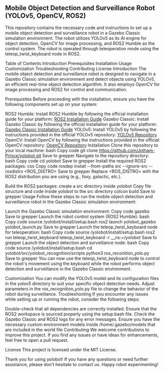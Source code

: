 Mobile Object Detection and Surveillance Robot (YOLOv5, OpenCV, ROS2)
---------------------------------------------------------------------

This repository contains the necessary code and instructions to set up a mobile object detection and surveillance robot in a Gazebo Classic simulation environment. The robot utilizes YOLOv5 as its AI engine for object detection, OpenCV for image processing, and ROS2 Humble as the control system. The robot is operated through teleoperation mode using the teleop_twist_keyboard node in ROS2.

Table of Contents
Introduction
Prerequisites
Installation
Usage
Customization
Troubleshooting
Contributing
License
Introduction
The mobile object detection and surveillance robot is designed to navigate in a Gazebo Classic simulation environment and detect objects using YOLOv5, an efficient real-time object detection algorithm. It also employs OpenCV for image processing and ROS2 for control and communication.

Prerequisites
Before proceeding with the installation, ensure you have the following components set up on your system:

ROS2 Humble: Install ROS2 Humble by following the official installation guide for your platform: [ROS2 Installation Guide](https://docs.ros.org/en/humble/Installation/Ubuntu-Install-Debians.html)
Gazebo Classic: Install Gazebo Classic by following the official installation guide for your platform: [Gazebo Classic Installation Guide](https://classic.gazebosim.org/tutorials?tut=install_ubuntu)
YOLOv5: Install YOLOv5 by following the instructions provided in the official YOLOv5 repository: [YOLOv5 Repository](https://github.com/ultralytics/yolov5)
OpenCV: Install OpenCV by following the instructions provided in the official OpenCV repository: [OpenCV Repository](https://github.com/opencv/opencv)
Installation
Clone this repository to your local machine:
bash
Copy code
git clone https://github.com/Jotham-Prince/yolobot.git
Save to grepper
Navigate to the repository directory:
bash
Copy code
cd yolobot
Save to grepper
Install the required ROS2 packages:
css
Copy code
rosdep install --from-paths src --ignore-src --rosdistro <ROS_DISTRO>
Save to grepper
Replace <ROS_DISTRO> with the ROS2 distribution you are using (e.g., foxy, galactic, etc.).

Build the ROS2 packages:
create a src directory inside yolobot
Copy file structure and code inside yolobot to the src directory
colcon build
Save to grepper
Usage
Follow these steps to run the mobile object detection and surveillance robot in the Gazebo Classic simulation environment:

Launch the Gazebo Classic simulation environment:
Copy code
gazebo
Save to grepper
Launch the robot control system (ROS2 Humble):
bash
Copy code
source /yolobot/install/setup.bash
ros2 launch yolobot_gazebo yolobot_launch.py
Save to grepper
Launch the teleop_twist_keyboard node for teleoperation:
bash
Copy code
source /yolobot/install/setup.bash
ros2 run teleop_twist_keyboard teleop_twist_keyboard -r __ns:=/yolobot
Save to grepper
Launch the object detection and surveillance node:
bash
Copy code
source /yolobot/install/setup.bash
cd yolobot/src/yolobot_recognition/scripts
python3 ros_reconition_yolo.py
Save to grepper
You can now use the teleop_twist_keyboard node to control the robot's movement using the keyboard while the robot performs object detection and surveillance in the Gazebo Classic environment.

Customization
You can modify the YOLOv5 model and its configuration files in the yolov5 directory to suit your specific object detection needs.
Adjust parameters in the ros_recognition_yolo.py file to change the behavior of the robot during surveillance.
Troubleshooting
If you encounter any issues while setting up or running the robot, consider the following steps:

Double-check that all dependencies are correctly installed.
Ensure that the ROS2 workspace is sourced properly using the setup.bash file.
Check the Gazebo Classic and ROS2 logs for any error messages.
Ensure you have the necessary custom environment models inside /home/.gazebo/models that are included in the world file
Contributing
We welcome contributions to improve this project. If you find any issues or have ideas for enhancements, feel free to open a pull request.

License
This project is licensed under the MIT License.

Thank you for using yolobot! If you have any questions or need further assistance, please don't hesitate to contact us. Happy robot experimenting!
